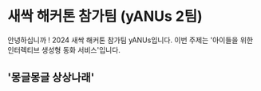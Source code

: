 # 새싹 해커톤 참가팀 (yANUs 2팀)
안녕하십니까 ! 
2024 새싹 해커톤 참가팀 yANUs입니다.
이번 주제는 '아이들을 위한 인터렉티브 생성형 동화 서비스'입니다.

## '몽글몽글 상상나래'
